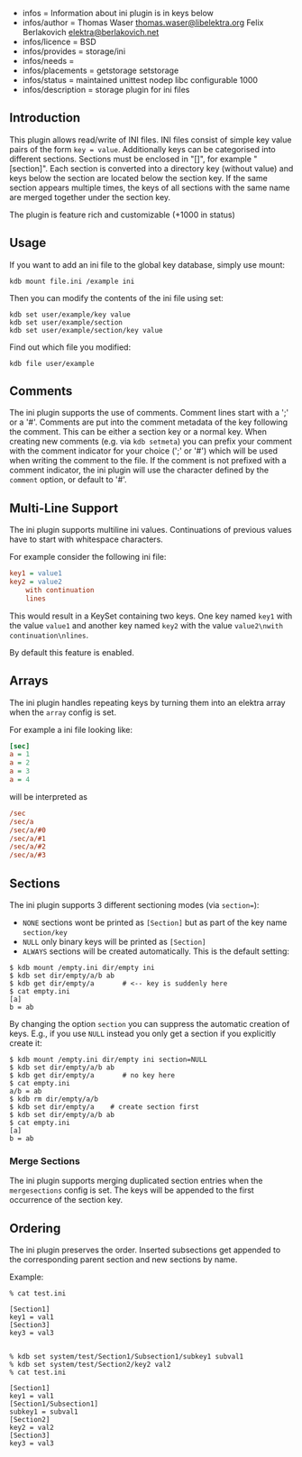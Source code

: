 - infos = Information about ini plugin is in keys below
- infos/author = Thomas Waser <thomas.waser@libelektra.org> Felix Berlakovich <elektra@berlakovich.net> 
- infos/licence = BSD
- infos/provides = storage/ini
- infos/needs =
- infos/placements = getstorage setstorage
- infos/status = maintained unittest nodep libc configurable 1000
- infos/description = storage plugin for ini files

## Introduction ##

This plugin allows read/write of INI files. INI files consist of simple
key value pairs of the form `key = value`. Additionally keys can be
categorised into different sections. Sections must be enclosed in "[]",
for example "[section]". Each section is converted into a directory key
(without value) and keys below the section are located below the section
key. If the same section appears multiple times, the keys of all sections
with the same name are merged together under the section key.

The plugin is feature rich and customizable (+1000 in status)

## Usage ##

If you want to add an ini file to the global key database, simply use mount:

    kdb mount file.ini /example ini

Then you can modify the contents of the ini file using set:

    kdb set user/example/key value
    kdb set user/example/section
    kdb set user/example/section/key value

Find out which file you modified:

    kdb file user/example

## Comments ##

The ini plugin supports the use of comments. Comment lines start with
a ';' or a '#'. Comments are put into the comment metadata of the key 
following the comment. This can be either a section key or a normal key.
When creating new comments (e.g. via `kdb setmeta`) you can prefix 
your comment with the comment indicator for your choice (';' or '#') 
which will be used when writing the comment to the file. If the comment
is not prefixed with a comment indicator, the ini plugin will use the
character defined by the `comment` option, or default to '#'.  

## Multi-Line Support ##

The ini plugin supports multiline ini values. Continuations of previous values
have to start with whitespace characters. 

For example consider the following ini file:

```ini
key1 = value1
key2 = value2
    with continuation
    lines
```

This would result in a KeySet containing two keys. One key named `key1` with the value `value1` and 
another key named `key2` with the value `value2\nwith continuation\nlines`.

By default this feature is enabled.

## Arrays ##

The ini plugin handles repeating keys by turning them into an elektra array when the `array` config is set.

For example a ini file looking like:

```ini
[sec]
a = 1
a = 2
a = 3
a = 4
```

will be interpreted as

```ini
/sec
/sec/a
/sec/a/#0
/sec/a/#1
/sec/a/#2
/sec/a/#3
```

## Sections ##

The ini plugin supports 3 different sectioning modes (via `section=`):

- `NONE` sections wont be printed as `[Section]` but as part of the key name `section/key`
- `NULL` only binary keys will be printed as `[Section]`
- `ALWAYS` sections will be created automatically. This is the default setting:

```
$ kdb mount /empty.ini dir/empty ini
$ kdb set dir/empty/a/b ab
$ kdb get dir/empty/a       # <-- key is suddenly here
$ cat empty.ini
[a]
b = ab
```

By changing the option `section` you can suppress the automatic creation of keys.
E.g., if you use `NULL` instead you only get a section if you explicitly create it:

```
$ kdb mount /empty.ini dir/empty ini section=NULL
$ kdb set dir/empty/a/b ab
$ kdb get dir/empty/a       # no key here
$ cat empty.ini
a/b = ab
$ kdb rm dir/empty/a/b
$ kdb set dir/empty/a    # create section first
$ kdb set dir/empty/a/b ab
$ cat empty.ini
[a]
b = ab
```

### Merge Sections ###

The ini plugin supports merging duplicated section entries when the `mergesections` config is set.
The keys will be appended to the first occurrence of the section key. 

## Ordering ##

The ini plugin preserves the order.
Inserted subsections get appended to the corresponding parent section and new sections by name.

Example:

```
% cat test.ini

[Section1]
key1 = val1
[Section3]
key3 = val3


% kdb set system/test/Section1/Subsection1/subkey1 subval1
% kdb set system/test/Section2/key2 val2
% cat test.ini

[Section1]
key1 = val1
[Section1/Subsection1]
subkey1 = subval1
[Section2]
key2 = val2
[Section3]
key3 = val3
```

